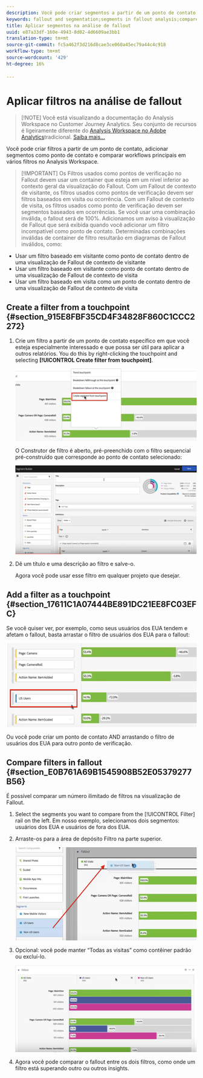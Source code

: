 ```yaml
---
description: Você pode criar segmentos a partir de um ponto de contato, adicionar segmentos como ponto de contato e comparar fluxos de trabalho principais em vários segmentos no Analysis Workspace.
keywords: fallout and segmentation;segments in fallout analysis;compare segments in fallout
title: Aplicar segmentos na análise de fallout
uuid: e87a33df-160e-4943-8d02-4d6609ae3bb1
translation-type: tm+mt
source-git-commit: fc5a462f3d216d8cae3ce060a45ec79a44c4c918
workflow-type: tm+mt
source-wordcount: '429'
ht-degree: 16%

---
```



# Aplicar filtros na análise de fallout

>[!NOTE] Você está visualizando a documentação do Analysis Workspace no Customer Journey Analytics. Seu conjunto de recursos é ligeiramente diferente do [Analysis Workspace no Adobe Analytics](https://docs.adobe.com/content/help/pt-BR/analytics/analyze/analysis-workspace/home.html)tradicional. [Saiba mais...](/help/getting-started/cja-aa.md)

Você pode criar filtros a partir de um ponto de contato, adicionar segmentos como ponto de contato e comparar workflows principais em vários filtros no Analysis Workspace.

>[!IMPORTANT] Os Filtros usados como pontos de verificação no Fallout devem usar um container que esteja em um nível inferior ao contexto geral da visualização do Fallout. Com um Fallout de contexto de visitante, os filtros usados como pontos de verificação devem ser filtros baseados em visita ou ocorrência. Com um Fallout de contexto de visita, os filtros usados como ponto de verificação devem ser segmentos baseados em ocorrências. Se você usar uma combinação inválida, o fallout será de 100%. Adicionamos um aviso à visualização de Fallout que será exibida quando você adicionar um filtro incompatível como ponto de contato. Determinadas combinações inválidas de container de filtro resultarão em diagramas de Fallout inválidos, como:

* Usar um filtro baseado em visitante como ponto de contato dentro de uma visualização de Fallout de contexto de visitante
* Usar um filtro baseado em visitante como ponto de contato dentro de uma visualização de Fallout de contexto de visita
* Usar um filtro baseado em visita como um ponto de contato dentro de uma visualização de Fallout de contexto de visita

## Create a filter from a touchpoint {#section_915E8FBF35CD4F34828F860C1CCC2272}

1. Crie um filtro a partir de um ponto de contato específico em que você esteja especialmente interessado e que possa ser útil para aplicar a outros relatórios. You do this by right-clicking the touchpoint and selecting **[!UICONTROL Create filter from touchpoint]**.

   ![](assets/segment-from-touchpoint.png)

   O Construtor de filtro é aberto, pré-preenchido com o filtro sequencial pré-construído que corresponde ao ponto de contato selecionado:

   ![](assets/segment-builder.png)

1. Dê um título e uma descrição ao filtro e salve-o.

   Agora você pode usar esse filtro em qualquer projeto que desejar.

## Add a filter as a touchpoint {#section_17611C1A07444BE891DC21EE8FC03EFC}

Se você quiser ver, por exemplo, como seus usuários dos EUA tendem e afetam o fallout, basta arrastar o filtro de usuários dos EUA para o fallout:

![](assets/segment-touchpoint.png)

Ou você pode criar um ponto de contato AND arrastando o filtro de usuários dos EUA para outro ponto de verificação.

## Compare filters in fallout {#section_E0B761A69B1545908B52E05379277B56}

É possível comparar um número ilimitado de filtros na visualização de Fallout.

1. Select the segments you want to compare from the [!UICONTROL Filter] rail on the left. Em nosso exemplo, selecionamos dois segmentos: usuários dos EUA e usuários de fora dos EUA.
1. Arraste-os para a área de depósito Filtro na parte superior.

   ![](assets/segment-drop.png)

1. Opcional: você pode manter “Todas as visitas” como contêiner padrão ou excluí-lo.

   ![](assets/seg-compare.png)

1. Agora você pode comparar o fallout entre os dois filtros, como onde um filtro está superando outro ou outros insights.
